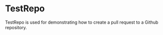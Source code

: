 # TestRepo

TestRepo is used for demonstrating how to create a pull request to a Github repository.

